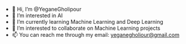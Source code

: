 - 👋 Hi, I’m @YeganeGholipour
- 👀 I’m interested in AI
- 🌱 I’m currently learning Machine Learning and Deep Learning 
- 💞️ I’m interested to collaborate on Machine Learning projects
- 📫 You can reach me through my email: yeganegholiour@gmail.com

<!---
YeganeGholipour/YeganeGholipour is a ✨ special ✨ repository because its `README.md` (this file) appears on your GitHub profile.
You can click the Preview link to take a look at your changes.
--->
